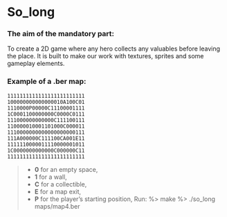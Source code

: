 # So_long
### The aim of the mandatory part:
To create a 2D game where any hero collects any valuables before leaving the place. It is built to make our work with textures, sprites and some gameplay elements.

### Example of a .ber map:
```
1111111111111111111111111
100000000000000010A100C01
1110000P00000C11100001111
1C0001100000000C0000C0111
111000000000000C111100111
110000010001101000C000011
1110000000000000000000111
111A000000C111100CA001E11
1111110000011110000001011
1C0000000000000C000000C11
1111111111111111111111111
```
>- **0** for an empty space,
>- **1** for a wall,
>- **C** for a collectible,
>- **E** for a map exit,
>- **P** for the player’s starting position,
 Run:
%> make
%> ./so_long maps/map4.ber
